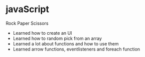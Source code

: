 # javaScript
Rock Paper Scissors

- Learned how to create an UI
- Learned how to random pick from an array
- Learned a lot about functions and how to use them
- Learned arrow functions, eventlisteners and foreach function

